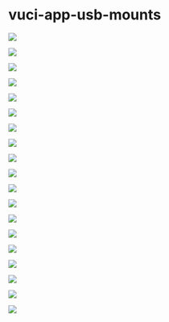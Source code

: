 # vuci-app-usb-mounts

![](/images/app.png)

![](/images/browse.png)

![](/images/browse-folder.png)

![](/images/create-directory.png)

![](/images/created-directory.png)

![](/images/delete-directory.png)

![](/images/deleted-directory.png)

![](/images/delete-directory-not-empty.png)

![](/images/deleted-directory-not-empty.png)

![](/images/download-file.png)

![](/images/downloaded-file.png)

![](/images/upload-file.png)

![](/images/uploaded-file.png)

![](/images/unmount.png)

![](/images/unmounted.png)

![](/images/drag-drop-folder.png)

![](/images/drag-drop-folder-uploaded.png)

![](/images/drag-drop.png)

![](/images/drag-drop-uploaded.png)
